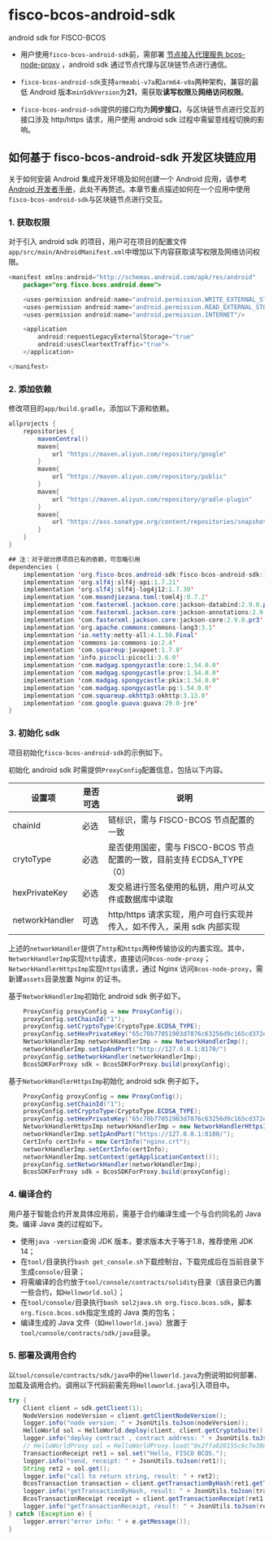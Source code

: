 # fisco-bcos-android-sdk
android sdk for FISCO-BCOS

- 用户使用`fisco-bcos-android-sdk`前，需部署 [节点接入代理服务 bcos-node-proxy](https://github.com/FISCO-BCOS/bcos-node-proxy/tree/feature_mobile_http) ，android sdk 通过节点代理与区块链节点进行通信。

- `fisco-bcos-android-sdk`支持`armeabi-v7a`和`arm64-v8a`两种架构，兼容的最低 Android 版本`minSdkVersion`为**21**，需获取**读写权限**及**网络访问权限**。

- `fisco-bcos-android-sdk`提供的接口均为**同步接口**，与区块链节点进行交互的接口涉及 http/https 请求，用户使用 android sdk 过程中需留意线程切换的影响。

## 如何基于 fisco-bcos-android-sdk 开发区块链应用

关于如何安装 Android 集成开发环境及如何创建一个 Android 应用，请参考[Android 开发者手册](https://developer.android.google.cn/studio/intro)，此处不再赘述。本章节重点描述如何在一个应用中使用`fisco-bcos-android-sdk`与区块链节点进行交互。

### 1. 获取权限

对于引入 android sdk 的项目，用户可在项目的配置文件`app/src/main/AndroidManifest.xml`中增加以下内容获取读写权限及网络访问权限。

```java
<manifest xmlns:android="http://schemas.android.com/apk/res/android"
    package="org.fisco.bcos.android.demo">

    <uses-permission android:name="android.permission.WRITE_EXTERNAL_STORAGE"/>
    <uses-permission android:name="android.permission.READ_EXTERNAL_STORAGE"/>
    <uses-permission android:name="android.permission.INTERNET"/>

    <application
        android:requestLegacyExternalStorage="true"
        android:usesCleartextTraffic="true">
    </application>

</manifest>
```

### 2. 添加依赖

修改项目的`app/build.gradle`，添加以下源和依赖。

```java
allprojects {
    repositories {
        mavenCentral()
        maven{
            url "https://maven.aliyun.com/repository/google"
        }
        maven{
            url "https://maven.aliyun.com/repository/public"
        }
        maven{
            url "https://maven.aliyun.com/repository/gradle-plugin"
        }
        maven{
            url "https://oss.sonatype.org/content/repositories/snapshots"
        }
    }
}

## 注：对于部分原项目已有的依赖，可忽略引用
dependencies {
    implementation 'org.fisco-bcos.android-sdk:fisco-bcos-android-sdk:1.0.0-SNAPSHOT'
    implementation 'org.slf4j:slf4j-api:1.7.21'
    implementation 'org.slf4j:slf4j-log4j12:1.7.30'
    implementation 'com.moandjiezana.toml:toml4j:0.7.2'
    implementation 'com.fasterxml.jackson.core:jackson-databind:2.9.0.pr3'
    implementation 'com.fasterxml.jackson.core:jackson-annotations:2.9.0.pr3'
    implementation 'com.fasterxml.jackson.core:jackson-core:2.9.0.pr3'
    implementation 'org.apache.commons:commons-lang3:3.1'
    implementation 'io.netty:netty-all:4.1.50.Final'
    implementation 'commons-io:commons-io:2.4'
    implementation 'com.squareup:javapoet:1.7.0'
    implementation 'info.picocli:picocli:3.6.0'
    implementation 'com.madgag.spongycastle:core:1.54.0.0'
    implementation 'com.madgag.spongycastle:prov:1.54.0.0'
    implementation 'com.madgag.spongycastle:pkix:1.54.0.0'
    implementation 'com.madgag.spongycastle:pg:1.54.0.0'
    implementation 'com.squareup.okhttp3:okhttp:3.13.0'
    implementation 'com.google.guava:guava:29.0-jre'
}
```

### 3. 初始化 sdk

项目初始化`fisco-bcos-android-sdk`的示例如下。

初始化 android sdk 时需提供`ProxyConfig`配置信息，包括以下内容。

| 设置项             | 是否可选 | 说明                                                           | 
| ----------------- | ------- | --------------------------------------------------------------|
| chainId           | 必选    | 链标识，需与 FISCO-BCOS 节点配置的一致                             |
| crytoType         | 必选    | 是否使用国密，需与 FISCO-BCOS 节点配置的一致，目前支持 ECDSA_TYPE（0）|
| hexPrivateKey     | 必选    | 发交易进行签名使用的私钥，用户可从文件或数据库中读取                   |
| networkHandler    | 可选    | http/https 请求实现，用户可自行实现并传入，如不传入，采用 sdk 内部实现  |

上述的`networkHandler`提供了`http`和`https`两种传输协议的内置实现。其中，`NetworkHandlerImp`实现`http`请求，直接访问`Bcos-node-proxy`；`NetworkHandlerHttpsImp`实现`https`请求，通过 Nginx 访问`Bcos-node-proxy`，需新建`assets`目录放置 Nginx 的证书。

基于`NetworkHandlerImp`初始化 android sdk 例子如下。

```java
    ProxyConfig proxyConfig = new ProxyConfig();
    proxyConfig.setChainId("1");
    proxyConfig.setCryptoType(CryptoType.ECDSA_TYPE);
    proxyConfig.setHexPrivateKey("65c70b77051903d7876c63256d9c165cd372ec7df813d0b45869c56fcf5fd564");
    NetworkHandlerImp networkHandlerImp = new NetworkHandlerImp();
    networkHandlerImp.setIpAndPort("http://127.0.0.1:8170/")
    proxyConfig.setNetworkHandler(networkHandlerImp);
    BcosSDKForProxy sdk = BcosSDKForProxy.build(proxyConfig);
```

基于`NetworkHandlerHttpsImp`初始化 android sdk 例子如下。

```java
    ProxyConfig proxyConfig = new ProxyConfig();
    proxyConfig.setChainId("1");
    proxyConfig.setCryptoType(CryptoType.ECDSA_TYPE);
    proxyConfig.setHexPrivateKey("65c70b77051903d7876c63256d9c165cd372ec7df813d0b45869c56fcf5fd564");
    NetworkHandlerHttpsImp networkHandlerImp = new NetworkHandlerHttpsImp();
    networkHandlerImp.setIpAndPort("https://127.0.0.1:8180/");
    CertInfo certInfo = new CertInfo("nginx.crt");
    networkHandlerImp.setCertInfo(certInfo);
    networkHandlerImp.setContext(getApplicationContext());
    proxyConfig.setNetworkHandler(networkHandlerImp);
    BcosSDKForProxy sdk = BcosSDKForProxy.build(proxyConfig);
```

### 4. 编译合约

用户基于智能合约开发具体应用前，需基于合约编译生成一个与合约同名的 Java 类。编译 Java 类的过程如下。

- 使用`java -version`查询 JDK 版本，要求版本大于等于1.8，推荐使用 JDK 14；
- 在`tool/`目录执行`bash get_console.sh`下载控制台，下载完成后在当前目录下生成`console/`目录；
- 将需编译的合约放于`tool/console/contracts/solidity`目录（该目录已内置一些合约，如`Helloworld.sol`）；
- 在`tool/console/`目录执行`bash sol2java.sh org.fisco.bcos.sdk`，脚本`org.fisco.bcos.sdk`指定生成的 Java 类的包名；
- 编译生成的 Java 文件（如`Helloworld.java`）放置于`tool/console/contracts/sdk/java`目录。

### 5. 部署及调用合约

以`tool/console/contracts/sdk/java`中的`Helloworld.java`为例说明如何部署、加载及调用合约。调用以下代码前需先将`Helloworld.java`引入项目中。

```Java
try {
    Client client = sdk.getClient(1);
    NodeVersion nodeVersion = client.getClientNodeVersion();
    logger.info("node version: " + JsonUtils.toJson(nodeVersion));
    HelloWorld sol = HelloWorld.deploy(client, client.getCryptoSuite().getCryptoKeyPair());
    logger.info("deploy contract , contract address: " + JsonUtils.toJson(sol.getContractAddress()));
    // HelloWorldProxy sol = HelloWorldProxy.load("0x2ffa020155c6c7e388c5e5c9ec7e6d403ec2c2d6", client, client.getCryptoSuite().getCryptoKeyPair());
    TransactionReceipt ret1 = sol.set("Hello, FISCO BCOS.");
    logger.info("send, receipt: " + JsonUtils.toJson(ret1));
    String ret2 = sol.get();
    logger.info("call to return string, result: " + ret2);
    BcosTransaction transaction = client.getTransactionByHash(ret1.getTransactionHash());
    logger.info("getTransactionByHash, result: " + JsonUtils.toJson(transaction.getResult()));
    BcosTransactionReceipt receipt = client.getTransactionReceipt(ret1.getTransactionHash());
    logger.info("getTransactionReceipt, result: " + JsonUtils.toJson(receipt.getResult()));
} catch (Exception e) {
    logger.error("error info: " + e.getMessage());
}
```
